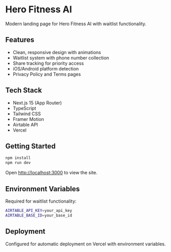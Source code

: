 # Hero Fitness AI

Modern landing page for Hero Fitness AI with waitlist functionality.

## Features

- Clean, responsive design with animations
- Waitlist system with phone number collection
- Share tracking for priority access
- iOS/Android platform detection
- Privacy Policy and Terms pages

## Tech Stack

- Next.js 15 (App Router)
- TypeScript
- Tailwind CSS
- Framer Motion
- Airtable API
- Vercel

## Getting Started

```bash
npm install
npm run dev
```

Open [http://localhost:3000](http://localhost:3000) to view the site.

## Environment Variables

Required for waitlist functionality:

```bash
AIRTABLE_API_KEY=your_api_key
AIRTABLE_BASE_ID=your_base_id
```

## Deployment

Configured for automatic deployment on Vercel with environment variables.